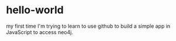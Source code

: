 # hello-world
my first time
I'm trying to learn to use github to build a simple app in JavaScript to access neo4j.
